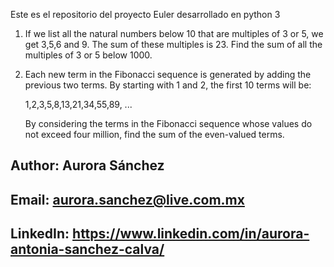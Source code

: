 Este es el repositorio del proyecto Euler desarrollado en python 3

1.  If we list all the natural numbers below 10 that are multiples of 3 or 5, we get 3,5,6 and 9. The sum of these multiples is 23.
Find the sum of all the multiples of 3 or 5 below 1000.

2. Each new term in the Fibonacci sequence is generated by adding the previous two terms. By starting with 1 and 2, the first 10 terms will be:

    1,2,3,5,8,13,21,34,55,89, ...

    By considering the terms in the Fibonacci sequence whose values do not exceed four million, find the sum of the even-valued terms.


## Author: Aurora Sánchez

## Email: aurora.sanchez@live.com.mx

## LinkedIn: https://www.linkedin.com/in/aurora-antonia-sanchez-calva/